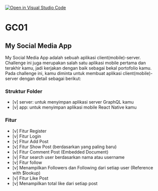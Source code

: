 [![Open in Visual Studio Code](https://classroom.github.com/assets/open-in-vscode-718a45dd9cf7e7f842a935f5ebbe5719a5e09af4491e668f4dbf3b35d5cca122.svg)](https://classroom.github.com/online_ide?assignment_repo_id=13592135&assignment_repo_type=AssignmentRepo)
# GC01

## My Social Media App

My Social Media App adalah sebuah aplikasi client(mobile)-server. Challenge ini juga merupakan salah satu aplikasi mobile pertama dan terakhir kamu, jadi kerjakan dengan baik sebagai bekal portofolio kamu. Pada challenge ini, kamu diminta untuk membuat aplikasi client(mobile)-server dengan detail sebagai berikut:

### Struktur Folder
- [v] server: untuk menyimpan aplikasi server GraphQL kamu 
- [v] app: untuk menyimpan aplikasi mobile React Native kamu


### Fitur
- [v] Fitur Register
- [v] Fitur Login
- [v] FItur Add Post
- [v] Fitur Show Post (berdasarkan yang paling baru)
- [v] Fitur Comment Post (Embedded Document)
- [v] Fitur search user berdasarkan nama atau username
- [v] Fitur follow
- [v] Menampilkan Followers dan Following dari setiap user (Reference with $lookup)
- [v] Fitur Like Post
- [v] Menampilkan total like dari setiap post

